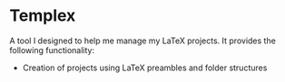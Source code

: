 # Templex

A tool I designed to help me manage my LaTeX projects. It provides the following
functionality:

- Creation of projects using LaTeX preambles and folder structures